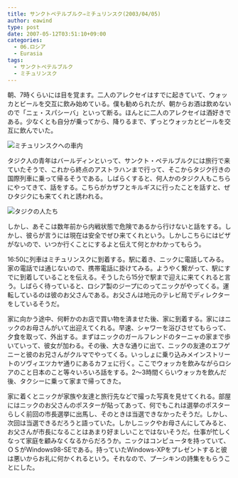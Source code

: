 ```yaml
---
title: サンクトペテルブルク⇒ミチュリンスク(2003/04/05)
author: eawind
type: post
date: 2007-05-12T03:51:10+09:00
categories:
  - 06.ロシア
  - Eurasia
tags:
  - サンクトペテルブルク
  - ミチュリンスク
---
```

朝、7時くらいには目を覚ます。二人のアレクセイはすでに起きていて、ウォッカとビールを交互に飲み始めている。僕も勧められたが、朝からお酒は飲めないので「ニェ・スパシーバ」といって断る。ほんとに二人のアレクセイは酒好きである。少なくとも自分が乗ってから、降りるまで、ずっとウォッカとビールを交互に飲んでいた。

![ミチュリンスクへの車内](/img/2007/05/200304051317221.jpg)

タジク人の青年はバールディンといって、サンクト・ペテルブルクには旅行で来ていたそうで、これから終点のアストラハンまで行って、そこからタジク行きの国際列車に乗って帰るそうである。しばらくすると、何人かのタジク人もこちらにやってきて、話をする。こちらがカザフとキルギスに行ったことを話すと、ぜひタジクにも来てくれと誘われる。

![タジクの人たち](/img/2007/05/200304051631021.jpg)

しかし、あそこは数年前から内戦状態で危険であるから行けないと話をする。しかし、彼らが言うには現在は安全でぜひ来てくれという。しかしこちらにはビザがないので、いつか行くことにするよと伝えて何とかわかってもらう。

16:50に列車はミチュリンスクに到着する。駅に着き、ニックに電話してみる。家の電話では通じないので、携帯電話に掛けてみる。ようやく繋がって、駅にすでに到着していることを伝える。そうしたら15分で駅まで迎えに来てくれると言う。しばらく待っていると、ロシア製のジープにのってニックがやってくる。運転しているのは彼のお父さんである。お父さんは地元のテレビ局でディレクターをしているそうだ。

家に向かう途中、何軒かのお店で買い物を済ませた後、家に到着する。家にはニックのお母さんがいて出迎えてくれる。早速、シャワーを浴びさせてもらって、夕食を取って、外出する。まずはニックのガールフレンドのターニャの家まで歩いていって、彼女が加わる。その後、大きな通りに出て、ニックの友達のエフゲニーと彼のお兄さんがクルマでやってくる。いっしょに乗り込みメインストリートのソヴィエツカヤ通りにあるカフェに行く。ここでウォッカを飲みながらロシアのこと日本のこと等々いろいろ話をする。2～3時間くらいウォッカを飲んだ後、タクシーに乗って家まで帰ってきた。

家に着くとニックが家族や友達と旅行先などで撮った写真を見せてくれる。部屋にはニックのお父さんのポスターが貼ってあって、何でもこれは選挙のポスターらしく前回の市長選挙に出馬し、そのときは当選できなかったそうだ。しかし、次回は当選できるだろうと語っていた。しかしニックやお母さんにしてみると、お父さんが市長になることはあまり好ましいことではないそうだ。仕事が忙しくなって家庭を顧みなくなるからだろうか。ニックはコンピュータを持っていて、ＯＳがWindows98-SEである。持っていたWindows-XPをプレゼントすると彼は悪いからお礼に何かくれるという。それなので、プーシキンの詩集をもらうことにした。

